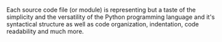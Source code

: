 Each source code file (or module) is representing but a taste
of the simplicity and the versatility of the Python programming language
and it's syntactical structure as well as code organization, indentation, code readability and much more.
